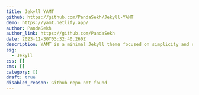 ```yaml
---
title: Jekyll YAMT
github: https://github.com/PandaSekh/Jekyll-YAMT
demo: https://yamt.netlify.app/
author: PandaSekh
author_link: https://github.com/PandaSekh
date: 2023-11-30T03:32:40.260Z
description: YAMT is a minimal Jekyll theme focused on simplicity and ease-of-use.
ssg:
  - Jekyll
css: []
cms: []
category: []
draft: true
disabled_reason: Github repo not found
---
```

